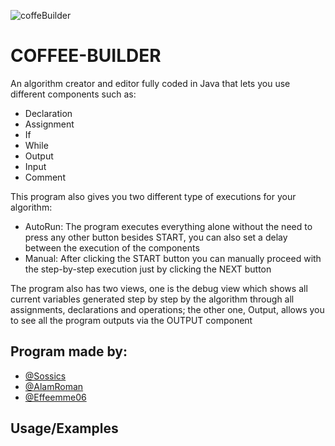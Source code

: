 
![coffeBuilder](https://github.com/AlamRoman/coffee-builder/assets/88334651/d1523d19-322a-4d8f-b26c-c0fa36fe064e)


# COFFEE-BUILDER

An algorithm creator and editor fully coded in Java that lets you use different components such as:

- Declaration
- Assignment
- If
- While
- Output
- Input
- Comment
 
This program also gives you two different type of executions for your algorithm:

- AutoRun: The program executes everything alone without the need to press any other button besides START, you can also set a delay between the execution of the components
- Manual: After clicking the START button you can manually proceed with the step-by-step execution just by clicking the NEXT button

The program also has two views, one is the debug view which shows all current variables generated step by step by the algorithm through all assignments, declarations and operations;
the other one, Output, allows you to see all the program outputs via the OUTPUT component

## Program made by:

- [@Sossics](https://www.github.com/sossics)
- [@AlamRoman](https://github.com/AlamRoman)
- [@Effeemme06](https://github.com/Effeemme06)


## Usage/Examples

